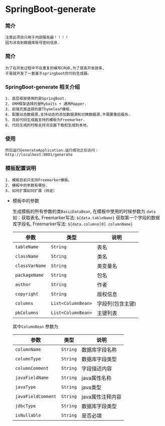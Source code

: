 # SpringBoot-generate

### 简介
    注意此项目只用于内部服务器！！！！
    因为涉及到数据库账号密码信息.

### 简介
    为了在开发过程中不在重复的编写CRUD,为了提高开发效率,
    于是就开发了一套基于springboot的代码生成器。

### SpringBoot-generate 相关介绍
    1. 底层框架使用的是SpringBoot.
    2. ORM框架选择的是Mybaits + 通用Mapper.
    3. 前端页面选择的是Thymeleaf模板.
    4. 配置动态数据源,支持动态的添加数据源和切换数据源,不需要重启服务.
    5. 目前代码生成器支持的模板为Freemarker.
    6. 代码生成的时候支持浏览器下载和生成到本地.

### 使用

    然后运行GenerateApplication.运行成功之后访问：http://localhost:8001/generate

  
### 模板配置说明

    1. 模板目前只支持Freemarker模板。
    2. 模板中的参数有哪些.
    3. 如何扩展如何扩展（待定）

* 模板中的参数

   生成模板的所有参数的类`BasicDataBean`, 在模板中使用的时候参数为 `data`
   如：获取表名, Freemarker写法: `${data.tableName}`
      获取第一个字段的数据库字段名, Freemarker写法: `${data.columns[0].columnName}`


    |     参数      |   类型  |  说明           |
    |  -------------| -------   | ------------   |
    | `tableName`   |  `String`   |  表名           |
    | `className`   |  `String`   |  类名           |
    | `classVarName`|  `String`   |  类变量名      |
    | `packageName` |  `String`   |  包名          |
    | `author`      |  `String`   |  作者            |
    | `copyright`   |  `String`   |  版权信息        |
    | `columns`     |  `List<ColumnBean>`   |  字段列(包含主键) |
    | `pkColumns`   |  `List<ColumnBean>`   |  主键列表        |


    其中`ColumnBean` 参数为

    |        参数           |   类型    |  说明             |
    |  --------------      | -------   | ------------     |
    | `columnName`         |  `String`   |  数据库字段名称    |
    | `columnType`         |  `String`   |  数据库字段类型    |
    | `columnComment`      |  `String`   |  字段描述内容      |
    | `javaFieldName`      |  `String`   |  java属性名称      |
    | `javaType`           |  `String`   |  java类型          |
    | `javaFieldComment`   |  `String`   |  java属性注释内容  |
    | `jdbcType`           |  `String`   |  数据库字段类型    |
    | `isNullable`         |  `String`   |  是否必填          |
    
    
    
    
